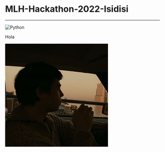# MLH-Hackathon-2022-Isidisi

---
![Python](https://img.shields.io/badge/Python->=3-Blue?logo=python)

Hola


<img src="https://github.com/asaPUP/MLH-Hackathon-2022-Isidisi/blob/main/readme_files/bagrov2.gif" slign="center">
